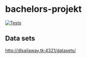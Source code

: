 # bachelors-projekt
[![Tests](https://github.com/Gruppe-8-semester-5/bachelors-projekt/actions/workflows/python-app.yml/badge.svg)](https://github.com/Gruppe-8-semester-5/bachelors-projekt/actions/workflows/python-app.yml)


## Data sets
http://dlsailaway.tk:4321/datasets/